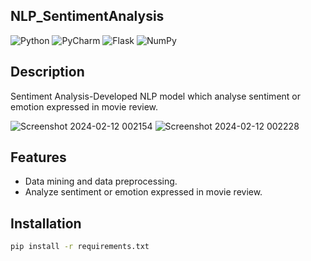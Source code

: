 ## NLP_SentimentAnalysis
![Python](https://img.shields.io/badge/python-3670A0?logo=python&logoColor=ffdd54)
![PyCharm](https://img.shields.io/badge/pycharm-143?logo=pycharm&logoColor=black&color=black&labelColor=green)
![Flask](https://img.shields.io/badge/flask-%23000.svg?logo=flask&logoColor=white)
![NumPy](https://img.shields.io/badge/numpy-%23013243.svg?logo=numpy&logoColor=white)

## Description

Sentiment Analysis-Developed NLP model which analyse sentiment or emotion expressed in movie review.

![Screenshot 2024-02-12 002154](https://github.com/SoniyaDhadse/NLP_MovieReview/assets/134217285/994f1f88-9ccf-45d1-9cc1-d8a66b8baaa2)      ![Screenshot 2024-02-12 002228](https://github.com/SoniyaDhadse/NLP_MovieReview/assets/134217285/2362b6e7-2e8c-4569-ac1d-d1a7c2fa58a3)

## Features

- Data mining and data preprocessing.
- Analyze sentiment or emotion expressed in movie review.

## Installation

```bash
pip install -r requirements.txt
